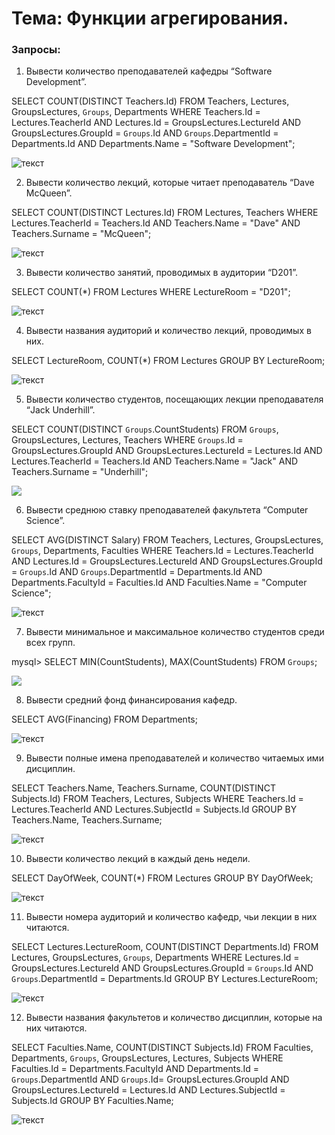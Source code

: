 # Тема: Функции агрегирования. 

### Запросы:

1. Вывести количество преподавателей кафедры “Software Development”.

SELECT COUNT(DISTINCT Teachers.Id) FROM Teachers, Lectures, GroupsLectures, `Groups`, Departments WHERE Teachers.Id = Lectures.TeacherId AND Lectures.Id = GroupsLectures.LectureId AND GroupsLectures.GroupId = `Groups`.Id AND `Groups`.DepartmentId = Departments.Id AND Departments.Name = "Software Development";

![текст](https://sun9-64.userapi.com/impg/Z4UP42UMh4O0VYc8bcp3E1Lt2wlP0SzB2MXwvg/SaeyL6pSn4I.jpg?size=1920x1080&quality=95&sign=7ebecefc6371df22552d6b6e45eacf52&type=album)

2. Вывести количество лекций, которые читает преподаватель “Dave McQueen”.

SELECT COUNT(DISTINCT Lectures.Id) FROM Lectures, Teachers WHERE Lectures.TeacherId = Teachers.Id AND Teachers.Name = "Dave" AND Teachers.Surname = "McQueen";

![текст](https://sun9-31.userapi.com/impg/Z-U-OGieAzNeHX1Y7Au5Dg5AK70sekW2OX0Gng/nRYMZbUZxrY.jpg?size=1920x1080&quality=95&sign=ddf23dfe6a9ee5534c0108b02d2c1feb&type=album)

3. Вывести количество занятий, проводимых в аудитории “D201”.

SELECT COUNT(*) FROM Lectures WHERE LectureRoom = "D201"; 

![текст](https://sun9-16.userapi.com/impg/5xF3s_1H7uaAq8Ez5k0xy0pjBme3bhjK_cb_6g/I3ulvD0Xh1I.jpg?size=1920x1080&quality=95&sign=06a4d29c5566bda662d4ad8b1e19bb6e&type=album)

4. Вывести названия аудиторий и количество лекций, проводимых в них.

SELECT LectureRoom, COUNT(*) FROM Lectures GROUP BY LectureRoom;

![текст](https://sun9-21.userapi.com/impg/-9pTt6vS5UXqCoM_1YZxQ08Vb6CYslkGJ6IOhA/DyqufAsd-Zg.jpg?size=1920x1080&quality=95&sign=3d324ef9663bbf0f0d5bf5d677541c77&type=album)

5. Вывести количество студентов, посещающих лекции преподавателя “Jack Underhill”.

SELECT COUNT(DISTINCT `Groups`.CountStudents) FROM `Groups`, GroupsLectures, Lectures, Teachers WHERE `Groups`.Id = GroupsLectures.GroupId AND GroupsLectures.LectureId = Lectures.Id AND Lectures.TeacherId = Teachers.Id AND Teachers.Name = "Jack" AND Teachers.Surname = "Underhill";

![](https://sun9-16.userapi.com/impg/LapSrtd8BEqv1Fow1wV4auiqK_fbYT3mjgaBFQ/kiIHvMAvz64.jpg?size=1920x1080&quality=95&sign=7accad1f69d7c2d8815b7d1a93132086&type=album)

6. Вывести среднюю ставку преподавателей факультета “Computer Science”.

SELECT AVG(DISTINCT Salary) FROM Teachers, Lectures, GroupsLectures, `Groups`, Departments, Faculties WHERE Teachers.Id = Lectures.TeacherId AND Lectures.Id = GroupsLectures.LectureId AND GroupsLectures.GroupId = `Groups`.Id AND `Groups`.DepartmentId = Departments.Id AND Departments.FacultyId = Faculties.Id AND Faculties.Name = "Computer Science";

![текст](https://sun9-75.userapi.com/impg/grIu-xgsx3HrmSxgdwtAIR51ZVkliAhGwBHQLA/5pkDCJV3AhE.jpg?size=1920x1080&quality=95&sign=be994ed60e50093c37c6fa872245391e&type=album)

7. Вывести минимальное и максимальное количество студентов среди всех групп. 

mysql> SELECT MIN(CountStudents), MAX(CountStudents) FROM `Groups`;

![](https://sun9-65.userapi.com/impg/AgSw79iGYn6H3tuep_uOIJ8dedB5ekGfOI6r4Q/pzmTsXeqONA.jpg?size=1920x1080&quality=95&sign=3b1257cea2432a6afbe31c2e73c320bf&type=album) 

8. Вывести средний фонд финансирования кафедр. 

SELECT AVG(Financing) FROM Departments;

![текст](https://sun9-59.userapi.com/impg/_fCJEoyldOnKCml0ZSaHRtNpXAw2cUS0pzBzDg/lqICZAh5Qek.jpg?size=1920x1080&quality=95&sign=a46b386b85ce9d32968a58c29e4882d9&type=album)

9. Вывести полные имена преподавателей и количество читаемых ими дисциплин.

SELECT Teachers.Name, Teachers.Surname, COUNT(DISTINCT Subjects.Id) FROM Teachers, Lectures, Subjects WHERE Teachers.Id = Lectures.TeacherId AND Lectures.SubjectId = Subjects.Id GROUP BY Teachers.Name, Teachers.Surname;

![текст](https://sun9-44.userapi.com/impg/uvwTumcUF3iZ9Oxb_oWHBj7GIxk7a3ZtXw5YqQ/Qc2LN3kaqsI.jpg?size=1920x1080&quality=95&sign=540ca3312b27add52f6e66a2dc781c7e&type=album)

10. Вывести количество лекций в каждый день недели.

SELECT DayOfWeek, COUNT(*) FROM Lectures GROUP BY DayOfWeek;

![текст](https://sun9-52.userapi.com/impg/7qnOs8YYoxOvP-D54qWHXsmkfpOAP5a7YTppbQ/mJarB5WdLmM.jpg?size=1920x1080&quality=95&sign=b86aa9e904e8e81d2b083bb93b9aabec&type=album)

11. Вывести номера аудиторий и количество кафедр, чьи лекции в них читаются.

SELECT Lectures.LectureRoom, COUNT(DISTINCT Departments.Id) FROM Lectures, GroupsLectures, `Groups`, Departments WHERE Lectures.Id = GroupsLectures.LectureId AND GroupsLectures.GroupId = `Groups`.Id AND `Groups`.DepartmentId = Departments.Id GROUP BY Lectures.LectureRoom;

![текст](https://sun9-75.userapi.com/impg/s1Fj2VNZc70y_ep--VmXsunfdjdmYbBClMZEEQ/ueDF2pYYHfw.jpg?size=1920x1080&quality=95&sign=aab5b985443c456c4410d495751c7e98&type=album)

12. Вывести названия факультетов и количество дисциплин, которые на них читаются.

SELECT Faculties.Name, COUNT(DISTINCT Subjects.Id) FROM Faculties, Departments, `Groups`, GroupsLectures, Lectures, Subjects WHERE Faculties.Id = Departments.FacultyId AND Departments.Id = `Groups`.DepartmentId AND `Groups`.Id= GroupsLectures.GroupId AND GroupsLectures.LectureId = Lectures.Id AND Lectures.SubjectId = Subjects.Id GROUP BY Faculties.Name;

![текст](https://sun9-8.userapi.com/impg/_g8PX-u46aM8W12hh8rAkC0XJXwti86xcz10Jw/Yjstlfbwo8w.jpg?size=1920x1080&quality=95&sign=ff17f44308b36e4f231d5f876387d9a1&type=album)